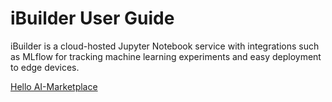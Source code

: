 # iBuilder User Guide
iBuilder is a cloud-hosted Jupyter Notebook service with integrations such as MLflow for tracking machine learning experiments and easy deployment to edge devices. 

[Hello AI-Marketplace](https://github.com/YPCloudInc/Clouder/blob/main/md/aim.md)
